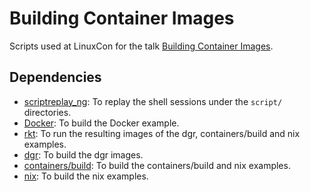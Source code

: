 # Building Container Images

Scripts used at LinuxCon for the talk [Building Container Images](https://goo.gl/CZbhcM).

## Dependencies

* [scriptreplay_ng](https://github.com/scoopex/scriptreplay_ng): To replay the shell sessions under the `script/` directories.
* [Docker](https://docs.docker.com/engine/installation/linux): To build the Docker example.
* [rkt](https://github.com/coreos/rkt): To run the resulting images of the dgr, containers/build and nix examples.
* [dgr](https://github.com/blablacar/dgr): To build the dgr images.
* [containers/build](https://github.com/containers/build): To build the containers/build and nix examples.
* [nix](http://nixos.org/nix): To build the nix examples.
